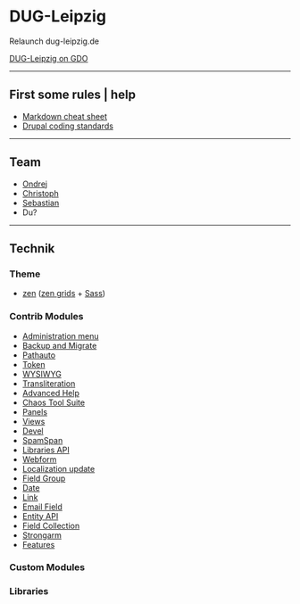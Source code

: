 # DUG-Leipzig

Relaunch dug-leipzig.de

[DUG-Leipzig on GDO](http://groups.drupal.org/node/150534)

*****

## First some rules | help
+ [Markdown cheat sheet](http://warpedvisions.org/projects/markdown-cheat-sheet)
+ [Drupal coding standards](http://drupal.org/coding-standards)


*****

## Team
+ [Ondrej](mailto:info@anzui.de)
+ [Christoph](c.haensgen@happy-robots.de)
+ [Sebastian](s.kaufmann@happy-robots.de)
+ Du?


*****

## Technik

### Theme
+ [zen](http://drupal.org/project/zen) ([zen grids](http://zengrids.com) + [Sass](http://sass-lang.com))

### Contrib Modules
+ [Administration menu](http://drupal.org/project/admin_menu)
+ [Backup and Migrate](http://drupal.org/project/backup_migrate)
+ [Pathauto](http://drupal.org/project/pathauto)
+ [Token](http://drupal.org/project/token)
+ [WYSIWYG](http://drupal.org/project/wysiwyg)
+ [Transliteration](http://drupal.org/project/transliteration)
+ [Advanced Help](http://drupal.org/project/advanced_help)
+ [Chaos Tool Suite](http://drupal.org/project/ctools)
+ [Panels](http://drupal.org/project/panels)
+ [Views](http://drupal.org/project/views)
+ [Devel](http://drupal.org/project/devel)
+ [SpamSpan](http://drupal.org/project/spamspan)
+ [Libraries API](http://drupal.org/project/libraries)
+ [Webform](http://drupal.org/project/webform)
+ [Localization update](http://drupal.org/project/l10n_update)
+ [Field Group](http://drupal.org/project/field_group)
+ [Date](http://drupal.org/project/date)
+ [Link](http://drupal.org/project/link)
+ [Email Field](http://drupal.org/project/email)
+ [Entity API](http://drupal.org/project/entity)
+ [Field Collection](http://drupal.org/project/field_collection)
+ [Strongarm](http://drupal.org/project/strongarm)
+ [Features](http://drupal.org/project/features)

### Custom Modules

### Libraries
